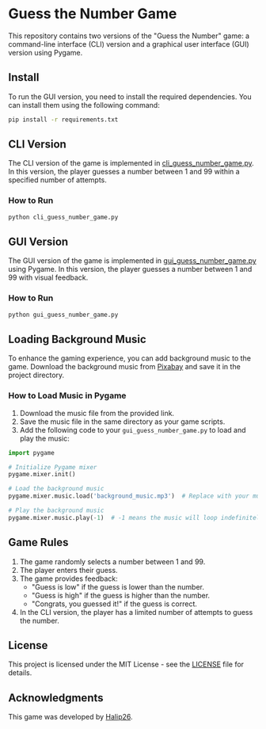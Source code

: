 # Guess the Number Game

This repository contains two versions of the "Guess the Number" game: a command-line interface (CLI) version and a graphical user interface (GUI) version using Pygame.

## Install

To run the GUI version, you need to install the required dependencies. You can install them using the following command:

```bash
pip install -r requirements.txt
```

## CLI Version

The CLI version of the game is implemented in [cli_guess_number_game.py](cli_guess_number_game.py). In this version, the player guesses a number between 1 and 99 within a specified number of attempts.

### How to Run

```bash
python cli_guess_number_game.py
```

## GUI Version

The GUI version of the game is implemented in [gui_guess_number_game.py](gui_guess_number_game.py) using Pygame. In this version, the player guesses a number between 1 and 99 with visual feedback.

### How to Run

```bash
python gui_guess_number_game.py
```

## Loading Background Music

To enhance the gaming experience, you can add background music to the game. Download the background music from [Pixabay](https://pixabay.com/music/search/number%20game/) and save it in the project directory.

### How to Load Music in Pygame

1. Download the music file from the provided link.
2. Save the music file in the same directory as your game scripts.
3. Add the following code to your `gui_guess_number_game.py` to load and play the music:

```python
import pygame

# Initialize Pygame mixer
pygame.mixer.init()

# Load the background music
pygame.mixer.music.load('background_music.mp3')  # Replace with your music file name

# Play the background music
pygame.mixer.music.play(-1)  # -1 means the music will loop indefinitely
```

## Game Rules

1. The game randomly selects a number between 1 and 99.
2. The player enters their guess.
3. The game provides feedback:
   - "Guess is low" if the guess is lower than the number.
   - "Guess is high" if the guess is higher than the number.
   - "Congrats, you guessed it!" if the guess is correct.
4. In the CLI version, the player has a limited number of attempts to guess the number.

## License

This project is licensed under the MIT License - see the [LICENSE](LICENSE) file for details.

## Acknowledgments

This game was developed by [Halip26](https://halip26.github.io/).